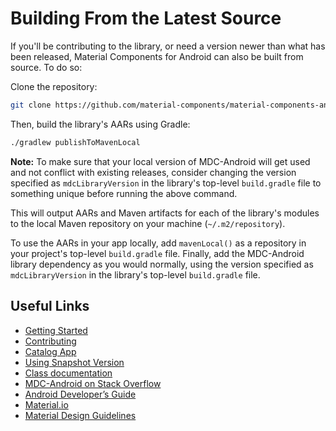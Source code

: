 <!--docs:
title: "Building From Source"
layout: landing
section: docs
path: /docs/building-from-source/
-->

# Building From the Latest Source

If you'll be contributing to the library, or need a version newer than what has
been released, Material Components for Android can also be built from source.
To do so:

Clone the repository:

```sh
git clone https://github.com/material-components/material-components-android.git
```

Then, build the library's AARs using Gradle:

```sh
./gradlew publishToMavenLocal
```

**Note:** To make sure that your local version of MDC-Android will get used and
not conflict with existing releases, consider changing the version specified as
`mdcLibraryVersion` in the library's top-level `build.gradle` file to something
unique before running the above command.

This will output AARs and Maven artifacts for each of the library's modules to
the local Maven repository on your machine (`~/.m2/repository`).

To use the AARs in your app locally, add `mavenLocal()` as a repository in your
project's top-level `build.gradle` file. Finally, add the MDC-Android library
dependency as you would normally, using the version specified as
`mdcLibraryVersion` in the library's top-level `build.gradle` file.

## Useful Links

-   [Getting Started](getting-started.md)
-   [Contributing](contributing.md)
-   [Catalog App](catalog-app.md)
-   [Using Snapshot Version](using-snapshot-version.md)
-   [Class documentation](https://developer.android.com/reference/com/google/android/material/classes)
-   [MDC-Android on Stack Overflow](https://www.stackoverflow.com/questions/tagged/material-components+android)
-   [Android Developer’s Guide](https://developer.android.com/training/material/index.html)
-   [Material.io](https://www.material.io)
-   [Material Design Guidelines](https://material.google.com)
